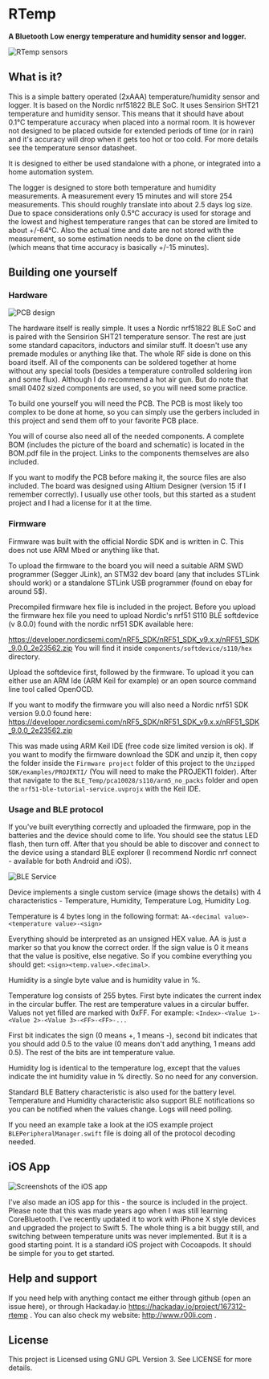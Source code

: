 # RTemp

**A Bluetooth Low energy temperature and humidity sensor and logger.**

![RTemp sensors](sensors.JPG)

## What is it?

This is a simple battery operated (2xAAA) temperature/humidity sensor and logger. It is based on the Nordic nrf51822 BLE SoC. It uses Sensirion SHT21 temperature and humidity sensor. This means that it should have about 0.1°C temperature accuracy when placed into a normal room. It is however not designed to be placed outside for extended periods of time (or in rain) and it's accuracy will drop when it gets too hot or too cold. For more details see the temperature sensor datasheet.

It is designed to either be used standalone with a phone, or integrated into a home automation system.

The logger is designed to store both temperature and humidity measurements. A measurement every 15 minutes and will store 254 measurements. This should roughly translate into about 2.5 days log size. Due to space considerations only 0.5°C accuracy is used for storage and the lowest and highest temperature ranges that can be stored are limited to about +/-64°C. Also the actual time and date are not stored with the measurement, so some estimation needs to be done on the client side (which means that time accuracy is basically +/-15 minutes).

## Building one yourself

### Hardware

![PCB design](PCB.png)

The hardware itself is really simple. It uses a Nordic nrf51822 BLE SoC and is paired with the Sensirion SHT21 temperature sensor. The rest are just some standard capacitors, inductors and similar stuff. It doesn't use any premade modules or anything like that. The whole RF side is done on this board itself. All of the components can be soldered together at home without any special tools (besides a temperature controlled soldering iron and some flux). Although I do recommend a hot air gun. But do note that small 0402 sized components are used, so you will need some practice. 

To build one yourself you will need the PCB. The PCB is most likely too complex to be done at home, so you can simply use the gerbers included in this project and send them off to your favorite PCB place.

You will of course also need all of the needed components. A complete BOM (includes the picture of the board and schematic) is located in the BOM.pdf file in the project. Links to the components themselves are also included.

If you want to modify the PCB before making it, the source files are also included. The board was designed using Altium Designer (version 15 if I remember correctly). I usually use other tools, but this started as a student project and I had a license for it at the time.

### Firmware

Firmware was built with the official Nordic SDK and is written in C. This does not use ARM Mbed or anything like that. 

To upload the firmware to the board you will need a suitable ARM SWD programmer (Segger JLink), an STM32 dev board (any that includes STLink should work) or a standalone STLink USB programmer (found on ebay for around 5$).

Precompiled firmware hex file is included in the project. Before you upload the firmware hex file you need to upload Nordic's nrf51 S110 BLE softdevice (v 8.0.0) found with the nordic nrf51 SDK available here:

https://developer.nordicsemi.com/nRF5_SDK/nRF51_SDK_v9.x.x/nRF51_SDK_9.0.0_2e23562.zip
You will find it inside `components/softdevice/s110/hex` directory. 

Upload the softdevice first, followed by the firmware. To upload it you can either use an ARM Ide (ARM Keil for example) or an open source command line tool called OpenOCD.

If you want to modify the firmware you will also need a Nordic nrf51 SDK version 9.0.0 found here:
https://developer.nordicsemi.com/nRF5_SDK/nRF51_SDK_v9.x.x/nRF51_SDK_9.0.0_2e23562.zip

This was made using ARM Keil IDE (free code size limited version is ok). If you want to modify the firmware download the SDK and unzip it, then copy the folder inside the `Firmware project` folder of this project to the `Unzipped SDK/examples/PROJEKTI/` (You will need to make the PROJEKTI folder). After that navigate to the `BLE_Temp/pca10028/s110/arm5_no_packs` folder and open the `nrf51-ble-tutorial-service.uvprojx` with the Keil IDE. 

### Usage and BLE protocol

If you've built everything correctly and uploaded the firmware, pop in the batteries and the device should come to life. You should see the status LED flash, then turn off. After that you should be able to discover and connect to the device using a standard BLE explorer (I recommend Nordic nrf connect - available for both Android and iOS). 

![BLE Service](service.png)

Device implements a single custom service (image shows the details) with 4 characteristics - Temperature, Humidity, Temperature Log, Humidity Log.

Temperature is 4 bytes long in the following format:
`AA-<decimal value>-<temperature value>-<sign>`

Everything should be interpreted as an unsigned HEX value. AA is just a marker so that you know the correct order.
If the sign value is 0 it means that the value is positive, else negative.
So if you combine everything you should get: 
`<sign><temp.value>.<decimal>`.

Humidity is a single byte value and is humidity value in %.

Temperature log consists of 255 bytes. First byte indicates the current index in the circular buffer. The rest are temperature values in a circular buffer. Values not yet filled are marked with 0xFF. For example:
`<Index>-<Value 1>-<Value 2>-<Value 3>-<FF>-<FF>-...`

First bit indicates the sign (0 means +, 1 means -), second bit indicates that you should add 0.5 to the value (0 means don't add anything, 1 means add 0.5). The rest of the bits are int temperature value. 

Humidity log is identical to the temperature log, except that the values indicate the int humidity value in % directly. So no need for any conversion. 

Standard BLE Battery characteristic is also used for the battery level. Temperature and Humidity characteristic also support BLE notifications so you can be notified when the values change. Logs will need polling.

If you need an example take a look at the iOS example project `BLEPeripheralManager.swift` file is doing all of the protocol decoding needed.

## iOS App

![Screenshots of the iOS app](screens.png)

I've also made an iOS app for this - the source is included in the project. Please note that this was made years ago when I was still learning CoreBluetooth. I've recently updated it to work with iPhone X style devices and upgraded the project to Swift 5. The whole thing is a bit buggy still, and switching between temperature units was never implemented. But it is a good starting point. It is a standard iOS project with Cocoapods. It should be simple for you to get started. 

## Help and support

If you need help with anything contact me either through github (open an issue here), or through Hackaday.io https://hackaday.io/project/167312-rtemp . You can also check my website: http://www.r00li.com .

## License

This project is Licensed using GNU GPL Version 3. See LICENSE for more details.
